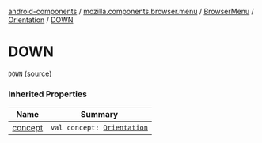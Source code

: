 [android-components](../../../index.md) / [mozilla.components.browser.menu](../../index.md) / [BrowserMenu](../index.md) / [Orientation](index.md) / [DOWN](./-d-o-w-n.md)

# DOWN

`DOWN` [(source)](https://github.com/mozilla-mobile/android-components/blob/master/components/browser/menu/src/main/java/mozilla/components/browser/menu/BrowserMenu.kt#L161)

### Inherited Properties

| Name | Summary |
|---|---|
| [concept](concept.md) | `val concept: `[`Orientation`](../../../mozilla.components.concept.menu/-orientation/index.md) |
